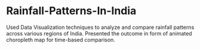 # Rainfall-Patterns-In-India
Used Data Visualization techniques to analyze and compare rainfall patterns across various regions of India. Presented the outcome in form of animated choropleth map for time-based comparison.
